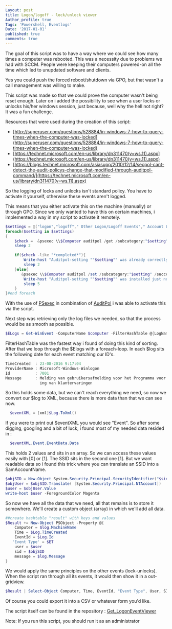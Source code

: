 ```yaml
---
Layout: post
title: Logon/logoff - lock/unlock viewer
Author_profile: true
Tags: 'Powershell, Eventlogs'
Date: '2017-01-01'
published: true
comments: true
---
```


The goal of this script was to have a way where we could see how many times a computer was rebooted.
This was a necessity due to problems we had with SCCM. People were keeping their computers powered-on all the time which led to unupdated software and clients. 

Yes you could push the forced reboot/shutdown via GPO, but that wasn't a call management was willing to make. 

This script was made so that we could prove the computer wasn't being reset enough. Later on i added the possibility to see when a user locks or unlocks his/her windows session, just because, well why the hell not right? It was a fun challenge.

Resources that were used during the creation of this script:

 - [http://superuser.com/questions/528884/in-windows-7-how-to-query-times-when-the-computer-was-locked](http://superuser.com/questions/528884/in-windows-7-how-to-query-times-when-the-computer-was-locked)
 - [https://technet.microsoft.com/en-us/library/dn311470(v=ws.11).aspx](https://technet.microsoft.com/en-us/library/dn311470(v=ws.11).aspx)
 - [https://blogs.technet.microsoft.com/asiasupp/2010/12/14/secpol-cant-detect-the-audit-policys-change-that-modified-through-auditpol-command/](https://technet.microsoft.com/en-us/library/dn311470(v=ws.11).aspx)

So the logging of locks and unlocks isn't standard policy. You have to activate it yourself, otherwise these events aren't logged.

This means that you either activate this on the machine (manually) or through GPO.
Since we only wanted to have this on certain machines, i implemented a way in my script to activate it remotely.

```powershell 
$settings = @("logon","logoff"," Other Logon/Logoff Events"," Account Lockout")
foreach($setting in $settings)
{
	$check =  &psexec \\$Computer auditpol /get /subcategory:"$setting"
	sleep 2

	if($check -like "*completed*"){	
		Write-host "Auditpol-setting ""$setting"" was already correctly applied." -ForegroundColor Yellow
		sleep 2
	}else{
	   &psexec \\$Computer auditpol /set /subcategory:"$setting" /success:enable /failure:enable
		Write-host "Auditpol-setting ""$setting"" was installed just now. From now on, lock/unlock events will be saved to the logfile." -ForegroundColor Yellow
		sleep 5
	}
}#end foreach
```
With the use of [PSexec](https://technet.microsoft.com/en-us/sysinternals/bb897553.aspx) in combination of [AuditPol](https://technet.microsoft.com/nl-nl/library/cc731451%28v=ws.10%29.aspx) i was able to activate this via the script.

Next step was retrieving only the log files we needed, so that the process would be as smooth as possible.
```powershell
$ELogs = Get-WinEvent -ComputerName $computer -FilterHashTable @{LogName = "system"; ID = 7001,7002,6005,6006;StartTime = $date; }
```
FilterHashTable was the fastest way i found of doing this kind of sorting.
After that we loop through the \$Elogs with a foreach-loop. In each \$log sits the following date for each event matching our ID's.

```javascript
TimeCreated  : 23-08-2016 9:17:04
ProviderName : Microsoft-Windows-Winlogon
Id           : 7001
Message      : Melding van gebruikersafmelding voor het Programma voor verbeter
               ing van klantervaringen
```

So this holds some data, but we can't reach everything we need, so now we convert our \$log to XML, because there is more data than that we can see now.
```powershell
  $eventXML = [xml]$Log.ToXml()
```
If you were to print out \$eventXML you would see "Event".
So after some digging, googling and a bit of luck, i found most of my needed data resided in :

```powershell
  $eventXML.Event.EventData.Data
```

This holds 2 values and sits in an array. So we can access these values easily with [0] or [1]. The SSID sits in the second one [1]. But we want readable data so i found this trick where you can translate an SSID into a SamAccountName. 
```powershell
$objSID = New-Object System.Security.Principal.SecurityIdentifier("$sid")
$objUser = $objSID.Translate( [System.Security.Principal.NTAccount])
$user = $objUser.Value
write-host $user -ForegroundColor Magenta
```

So now we have all the data that we need, all that remains is to store it somewhere.
We'll create a custom object (array) in which we'll add all data.

```powershell
##create hashtable "result" with keys and values
$Result += New-Object PSObject -Property @{
	Computer = $log.MachineName
	Time = $Log.TimeCreated
	EventId = $Log.Id
   'Event Type' = $ET
	user = $user
	sid = $objSID
	message = $log.Message
}
```
We would apply the same principles on the other events (lock-unlocks).
When the script ran through all its events, it would then show it in a out-gridview.

``` powershell
$Result | Select-Object Computer, Time, EventId, "Event Type", User, SID, Message | Sort-Object Time -Descending | Out-GridView
```

Of course you could export it into a CSV or whatever form you'd like.

The script itself can be found in the repository : [Get_LogonEventViewer](https://github.com/CookieCrumbles/Get_LogonEventviewer)

Note: If you run this script, you should run it as an administrator
